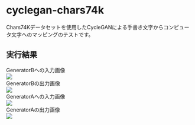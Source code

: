# cyclegan-chars74k
Chars74Kデータセットを使用したCycleGANによる手書き文字からコンピュータ文字へのマッピングのテストです。

## 実行結果
GeneratorBへの入力画像  
![](https://github.com/s059ff/cyclegan-chars74k/blob/master/sample/realA.png)  
GeneratorBの出力画像  
![](https://github.com/s059ff/cyclegan-chars74k/blob/master/sample/fakeB.png)  
GeneratorAへの入力画像  
![](https://github.com/s059ff/cyclegan-chars74k/blob/master/sample/realB.png)  
GeneratorAの出力画像  
![](https://github.com/s059ff/cyclegan-chars74k/blob/master/sample/fakeA.png)  
